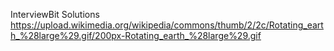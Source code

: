 InterviewBit Solutions
https://upload.wikimedia.org/wikipedia/commons/thumb/2/2c/Rotating_earth_%28large%29.gif/200px-Rotating_earth_%28large%29.gif
